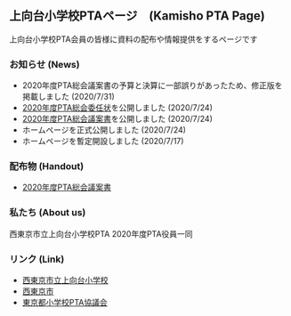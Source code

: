 ## 上向台小学校PTAページ　(Kamisho PTA Page)

上向台小学校PTA会員の皆様に資料の配布や情報提供をするページです

### お知らせ (News)

- 2020年度PTA総会議案書の予算と決算に一部誤りがあったため、修正版を掲載しました (2020/7/31)
- [2020年度PTA総会委任状](https://forms.gle/v2kmwmMhLD3cBq5X7 "2020delegation")を公開しました (2020/7/24)
- [2020年度PTA総会議案書](https://github.com/kamishopta/kamishopta.github.io/raw/master/handout/2020%E5%B9%B4%E5%BA%A6PTA%E7%B7%8F%E4%BC%9A%E8%AD%B0%E6%A1%88%E6%9B%B8.pdf)を公開しました (2020/7/24)
- ホームページを正式公開しました (2020/7/24)
- ホームページを暫定開設しました (2020/7/17)
<!---
[お知らせ一覧 (list)](https://xxx.example.com/)
-->

### 配布物 (Handout)

- [2020年度PTA総会議案書](https://github.com/kamishopta/kamishopta.github.io/raw/master/handout/2020%E5%B9%B4%E5%BA%A6PTA%E7%B7%8F%E4%BC%9A%E8%AD%B0%E6%A1%88%E6%9B%B8.pdf)
<!---
[配布物一覧 (list)](https://xxx.example.com/)
-->

### 私たち (About us)

西東京市立上向台小学校PTA 2020年度PTA役員一同

### リンク (Link)

- [西東京市立上向台小学校](http://www.nishitokyo.ed.jp/e-kamimukoudai/ "kamisho")
- [西東京市](https://www.city.nishitokyo.lg.jp/ "Nishitokyo City Official Website")
- [東京都小学校PTA協議会](https://www.ptatokyo.com/ "Tokyo PTA")
